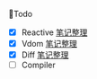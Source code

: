 📝Todo
- [x] Reactive [笔记整理](http://blog.hasakei66.com/views/vue-guide/reactive.html)
- [x] Vdom [笔记整理](http://blog.hasakei66.com/views/vue-guide/vdom-diff.html#_1-%E4%BB%80%E4%B9%88%E6%98%AF%E8%99%9A%E6%8B%9Fdom)
- [x] Diff [笔记整理](http://blog.hasakei66.com/views/vue-guide/vdom-diff.html#_1%EF%B8%8F%E2%83%A3diff%E7%AE%97%E6%B3%95)
- [ ] Compiler